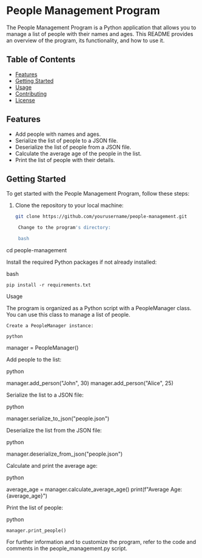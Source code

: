 # People Management Program

The People Management Program is a Python application that allows you to manage a list of people with their names and ages. This README provides an overview of the program, its functionality, and how to use it.

## Table of Contents
- [Features](#features)
- [Getting Started](#getting-started)
- [Usage](#usage)
- [Contributing](#contributing)
- [License](#license)

## Features

- Add people with names and ages.
- Serialize the list of people to a JSON file.
- Deserialize the list of people from a JSON file.
- Calculate the average age of the people in the list.
- Print the list of people with their details.

## Getting Started

To get started with the People Management Program, follow these steps:

1. Clone the repository to your local machine:

   ```bash
   git clone https://github.com/yourusername/people-management.git

    Change to the program's directory:

    bash

cd people-management

Install the required Python packages if not already installed:

bash

    pip install -r requirements.txt

Usage

The program is organized as a Python script with a PeopleManager class. You can use this class to manage a list of people.

    Create a PeopleManager instance:

    python

manager = PeopleManager()

Add people to the list:

python

manager.add_person("John", 30)
manager.add_person("Alice", 25)

Serialize the list to a JSON file:

python

manager.serialize_to_json("people.json")

Deserialize the list from the JSON file:

python

manager.deserialize_from_json("people.json")

Calculate and print the average age:

python

average_age = manager.calculate_average_age()
print(f"Average Age: {average_age}")

Print the list of people:

python

    manager.print_people()

For further information and to customize the program, refer to the code and comments in the people_management.py script.
